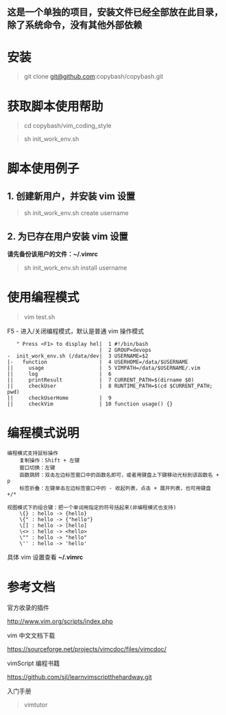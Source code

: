 ## 这是一个单独的项目，安装文件已经全部放在此目录，除了系统命令，没有其他外部依赖

# 安装

> git clone git@github.com:copybash/copybash.git

# 获取脚本使用帮助


> cd copybash/vim_coding_style

> sh init_work_env.sh

# 脚本使用例子 

## 1. 创建新用户，并安装 vim 设置 

> sh init_work_env.sh create username

## 2. 为已存在用户安装 vim 设置 

**请先备份该用户的文件：~/.vimrc**

> sh init_work_env.sh install username

# 使用编程模式

> vim test.sh

F5  - 进入/关闭编程模式，默认是普通 vim 操作模式
```
   " Press <F1> to display hel|  1 #!/bin/bash
                              |  2 GROUP=devops
-  init_work_env.sh (/data/dev|  3 USERNAME=$2
|-   function                 |  4 USERHOME=/data/$USERNAME
||     usage                  |  5 VIMPATH=/data/$USERNAME/.vim
||     log                    |  6 
||     printResult            |  7 CURRENT_PATH=$(dirname $0)
||     checkUser              |  8 RUNTIME_PATH=$(cd $CURRENT_PATH; pwd)
||     checkUserHome          |  9 
||     checkVim               | 10 function usage() {}
```

# 编程模式说明

```
编程模式支持鼠标操作
    复制操作：Shift + 左键
    窗口切换：左键
    函数跳转：双击左边标签窗口中的函数名即可，或者用键盘上下键移动光标到该函数名 + p
    标签折叠：左键单击左边标签窗口中的 - 收起列表，点击 + 展开列表，也可用键盘 +/*

视图模式下的组合键：把一个单词用指定的符号括起来(非编程模式也支持)
    \{} : hello -> {hello} 
    \{" : hello -> {"hello"} 
    \[] : hello -> [hello]
    \<> : hello -> <hello>
    \"" : hello -> "hello"
    \'' : hello -> 'hello'
```

具体 vim 设置查看 **~/.vimrc**

# 参考文档

官方收录的插件

http://www.vim.org/scripts/index.php

vim 中文文档下载

https://sourceforge.net/projects/vimcdoc/files/vimcdoc/

vimScript 编程书籍

https://github.com/sjl/learnvimscriptthehardway.git

入门手册

> vimtutor
